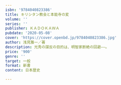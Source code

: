 ```yaml
---
isbn: '9784040823386'
title: キリシタン教会と本能寺の変
volume: ''
series: ''
publisher: ＫＡＤＯＫＡＷＡ
pubdate: '2020-05-08'
cover: 'https://cover.openbd.jp/9784040823386.jpg'
author: 浅見雅一／著
description: 光秀の謀反の目的は、明智家断絶の回避――。
price: '900'
genre: ''
target: 一般
format: 新書
content: 日本歴史

---
```

